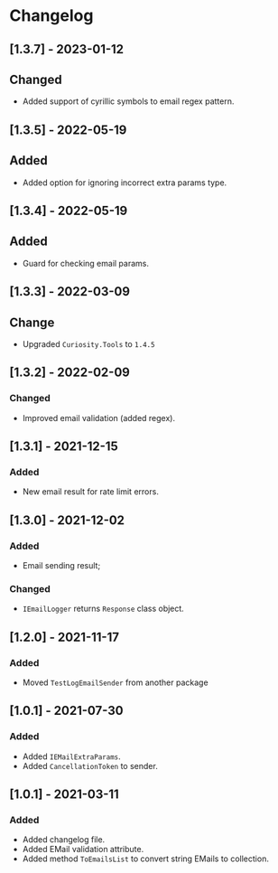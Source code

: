 # Changelog

## [1.3.7] - 2023-01-12

## Changed

- Added support of cyrillic symbols to email regex pattern.

## [1.3.5] - 2022-05-19

## Added

- Added option for ignoring incorrect extra params type.

## [1.3.4] - 2022-05-19

## Added

- Guard for checking email params.

## [1.3.3] - 2022-03-09

## Change

- Upgraded `Curiosity.Tools` to `1.4.5`

## [1.3.2] - 2022-02-09

### Changed

- Improved email validation (added regex).

## [1.3.1] - 2021-12-15

### Added

- New email result for rate limit errors.

## [1.3.0] - 2021-12-02

### Added 

- Email sending result;

### Changed

- `IEmailLogger` returns `Response` class object.

## [1.2.0] - 2021-11-17

### Added

- Moved `TestLogEmailSender` from another package 

## [1.0.1] - 2021-07-30

### Added

- Added `IEMailExtraParams`.
- Added `CancellationToken` to sender.

## [1.0.1] - 2021-03-11

### Added

- Added changelog file.
- Added EMail validation attribute.
- Added method `ToEmailsList` to convert string EMails to collection.
